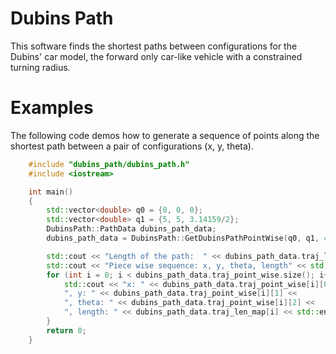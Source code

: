 # Dubins Path

This software finds the shortest paths between configurations for the Dubins' car model, the forward only car-like vehicle with a constrained turning radius.

# Examples

The following code demos how to generate a sequence of points along the shortest path between a pair of configurations (x, y, theta).


```cpp
    #include "dubins_path/dubins_path.h"
    #include <iostream>

    int main()
    {
        std::vector<double> q0 = {0, 0, 0};
        std::vector<double> q1 = {5, 5, 3.14159/2};
        DubinsPath::PathData dubins_path_data;
        dubins_path_data = DubinsPath::GetDubinsPathPointWise(q0, q1, 4.99, 0.1);

        std::cout << "Length of the path:  " << dubins_path_data.traj_length << std::endl;
        std::cout << "Piece wise sequence: x, y, theta, length" << std::endl;
        for (int i = 0; i < dubins_path_data.traj_point_wise.size(); i++) {
            std::cout << "x: " << dubins_path_data.traj_point_wise[i][0] << 
            ", y: " << dubins_path_data.traj_point_wise[i][1] << 
            ", theta: " << dubins_path_data.traj_point_wise[i][2] <<
            ", length: " << dubins_path_data.traj_len_map[i] << std::endl; 
        }
        return 0;
    }
```

